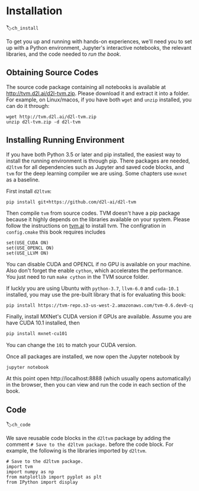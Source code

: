 # Installation
:label:`ch_install`


To get you up and running with hands-on experiences, we'll need you to set up with a Python environment, Jupyter's interactive notebooks, the relevant libraries, and the code needed to *run the book*.

## Obtaining Source Codes

The source code package containing all notebooks is available at
http://tvm.d2l.ai/d2l-tvm.zip.
Please download it and extract it into a
folder. For example, on Linux/macos, if you have both `wget` and `unzip`
installed, you can do it through:

```
wget http://tvm.d2l.ai/d2l-tvm.zip
unzip d2l-tvm.zip -d d2l-tvm
```

## Installing Running Environment

If you have both Python 3.5 or later and pip installed, the easiest way to
install the running environment is through pip. There packages are needed,
`d2ltvm` for all dependencies such as Jupyter and saved code blocks, and `tvm`
for the deep learning compiler we are using. Some chapters use `mxnet` as
a baseline.

First install `d2ltvm`:

```
pip install git+https://github.com/d2l-ai/d2l-tvm
```

Then compile `tvm` from source codes. TVM doesn't have a pip package because it
highly depends on the libraries available on your system. Please follow the
instructions  on
[tvm.ai](https://docs.tvm.ai/install/from_source.html) to install tvm. The configration in `config.cmake` this
book requires includes

```
set(USE_CUDA ON)
set(USE_OPENCL ON)
set(USE_LLVM ON)
```

You can disable CUDA and OPENCL if no GPU is available on your machine. Also
don't forget the enable `cython`, which accelerates the performance. You just
need to run `make cython` in the TVM source folder.

If luckly you are using Ubuntu with `python-3.7`, `llvm-6.0` and `cuda-10.1` installed, you
may use the pre-built library that is for evaluating this book:

```bash
pip install https://tvm-repo.s3-us-west-2.amazonaws.com/tvm-0.6.dev0-cp37-cp37m-linux_x86_64.whl
```

Finally, install MXNet's CUDA version if GPUs are available. Assume you are have
CUDA 10.1 installed, then

```bash
pip install mxnet-cu101
```

You can change the `101` to match your CUDA version.

Once all packages are installed, we now open the Jupyter notebook by

```
jupyter notebook
```

At this point open http://localhost:8888 (which usually opens automatically) in the browser, then you can view and run the code in each section of the book.


## Code
:label:`ch_code`

We save reusable code blocks in the `d2ltvm` package by adding the comment `# Save to the
d2ltvm package.` before the code block. For example, the following is the
libraries imported by `d2ltvm`.

```{.python .input}
# Save to the d2ltvm package.
import tvm
import numpy as np
from matplotlib import pyplot as plt
from IPython import display
```
